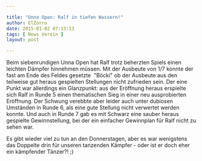 ```yaml
---

title: "Unna Open: Ralf in tiefen Wassern!"
author: ElZorro
date: 2015-01-02 07:13:13
tags: [ News Verein ]
layout: post

---
```


Beim siebenrundigen Unna Open hat Ralf trotz beherzten Spiels einen leichten Dämpfer hinnehmen müssen. Mit der Ausbeute von 1/7 konnte der fast am Ende des Feldes gesetzte&nbsp; "Böcki" ob der Ausbeute aus den teilweise gut heraus gespielten Stellungen nicht zufrieden sein. Der eine Punkt war allerdings ein Glanzpunkt: aus der Eröffnung heraus erspielte sich Ralf in Runde 5 einen thematischen Sieg in einer neu ausprobierten Eröffnung. Der Schwung verebbte aber leider auch unter dubiosen Umständen in Runde 6, als eine gute Stellung nicht verwertet werden konnte. Und auch in Runde 7 gab es mit Schwarz eine sauber heraus gespielte Gewinnstellung, bei der ein einfacher Gewinnplan für Ralf nicht zu sehen war.

<!-- continue -->
Es gibt wieder viel zu tun an den Donnerstagen, aber es war wenigstens das Doppelte drin für unseren tanzenden Kämpfer - oder ist er doch eher ein kämpfender Tänzer?! ;)

